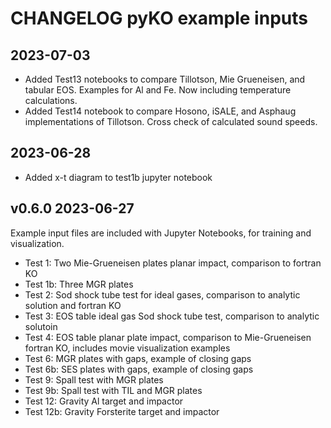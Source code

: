 # CHANGELOG pyKO example inputs

## 2023-07-03
* Added Test13 notebooks to compare Tillotson, Mie Grueneisen, and tabular EOS. Examples for Al and Fe. Now including temperature calculations.
* Added Test14 notebook to compare Hosono, iSALE, and Asphaug implementations of Tillotson. Cross check of calculated sound speeds.

## 2023-06-28
* Added x-t diagram to test1b jupyter notebook

## v0.6.0 2023-06-27

Example input files are included with Jupyter Notebooks, for training and visualization.

* Test 1: Two Mie-Grueneisen plates planar impact, comparison to fortran KO
* Test 1b: Three MGR plates
* Test 2: Sod shock tube test for ideal gases, comparison to analytic solution and fortran KO
* Test 3: EOS table ideal gas Sod shock tube test, comparison to analytic solutoin
* Test 4: EOS table planar plate impact, comparison to Mie-Grueneisen fortran KO, includes movie visualization examples
* Test 6: MGR plates with gaps, example of closing gaps
* Test 6b: SES plates with gaps, example of closing gaps
* Test 9: Spall test with MGR plates
* Test 9b: Spall test with TIL and MGR plates
* Test 12: Gravity Al target and impactor
* Test 12b: Gravity Forsterite target and impactor

